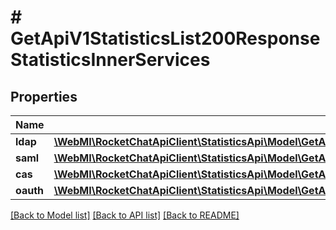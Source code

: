 # # GetApiV1StatisticsList200ResponseStatisticsInnerServices

## Properties

Name | Type | Description | Notes
------------ | ------------- | ------------- | -------------
**ldap** | [**\WebMI\RocketChatApiClient\StatisticsApi\Model\GetApiV1StatisticsList200ResponseStatisticsInnerServicesLdap**](GetApiV1StatisticsList200ResponseStatisticsInnerServicesLdap.md) |  | [optional]
**saml** | [**\WebMI\RocketChatApiClient\StatisticsApi\Model\GetApiV1StatisticsList200ResponseStatisticsInnerServicesSaml**](GetApiV1StatisticsList200ResponseStatisticsInnerServicesSaml.md) |  | [optional]
**cas** | [**\WebMI\RocketChatApiClient\StatisticsApi\Model\GetApiV1StatisticsList200ResponseStatisticsInnerServicesSaml**](GetApiV1StatisticsList200ResponseStatisticsInnerServicesSaml.md) |  | [optional]
**oauth** | [**\WebMI\RocketChatApiClient\StatisticsApi\Model\GetApiV1StatisticsList200ResponseStatisticsInnerServicesOauth**](GetApiV1StatisticsList200ResponseStatisticsInnerServicesOauth.md) |  | [optional]

[[Back to Model list]](../../README.md#models) [[Back to API list]](../../README.md#endpoints) [[Back to README]](../../README.md)
